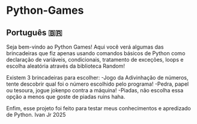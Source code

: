 # Python-Games
## Português 🇧🇷
Seja bem-vindo ao Python Games! Aqui você verá algumas das brincadeiras que fiz apenas usando comandos básicos de Python como declaração de variáveis, condicionais, tratamento de exceções, loops e escolha aleatória através da biblioteca Random!

Existem 3 brincadeiras para escolher:
-Jogo da Adivinhação de números, tente descobrir qual foi o número escolhido pelo programa!
-Pedra, papel ou tesoura, jogue jokenpo contra a máquina!
-Piadas, não escolha essa opção a menos que goste de piadas ruins haha.

Enfim, esse projeto foi feito para testar meus conhecimentos e apredizado de Python.
Ivan Jr 2025
